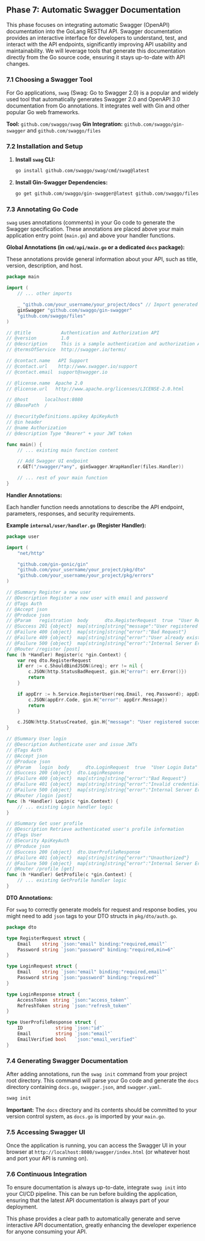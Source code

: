 ## Phase 7: Automatic Swagger Documentation

This phase focuses on integrating automatic Swagger (OpenAPI) documentation into the GoLang RESTful API. Swagger documentation provides an interactive interface for developers to understand, test, and interact with the API endpoints, significantly improving API usability and maintainability. We will leverage tools that generate this documentation directly from the Go source code, ensuring it stays up-to-date with API changes.

### 7.1 Choosing a Swagger Tool

For Go applications, `swag` (Swag: Go to Swagger 2.0) is a popular and widely used tool that automatically generates Swagger 2.0 and OpenAPI 3.0 documentation from Go annotations. It integrates well with Gin and other popular Go web frameworks.

**Tool:** `github.com/swaggo/swag`
**Gin Integration:** `github.com/swaggo/gin-swagger` and `github.com/swaggo/files`

### 7.2 Installation and Setup

1.  **Install `swag` CLI:**
    ```bash
    go install github.com/swaggo/swag/cmd/swag@latest
    ```

2.  **Install Gin-Swagger Dependencies:**
    ```bash
    go get github.com/swaggo/gin-swagger@latest github.com/swaggo/files@latest
    ```

### 7.3 Annotating Go Code

`swag` uses annotations (comments) in your Go code to generate the Swagger specification. These annotations are placed above your main application entry point (`main.go`) and above your handler functions.

**Global Annotations (in `cmd/api/main.go` or a dedicated `docs` package):**

These annotations provide general information about your API, such as title, version, description, and host.

```go
package main

import (
	// ... other imports

	_ "github.com/your_username/your_project/docs" // Import generated docs
	ginSwagger "github.com/swaggo/gin-swagger"
	"github.com/swaggo/files"
)

// @title           Authentication and Authorization API
// @version         1.0
// @description     This is a sample authentication and authorization API built with Go and Gin.
// @termsOfService  http://swagger.io/terms/

// @contact.name   API Support
// @contact.url    http://www.swagger.io/support
// @contact.email  support@swagger.io

// @license.name  Apache 2.0
// @license.url   http://www.apache.org/licenses/LICENSE-2.0.html

// @host      localhost:8080
// @BasePath  /

// @securityDefinitions.apikey ApiKeyAuth
// @in header
// @name Authorization
// @description Type "Bearer" + your JWT token

func main() {
	// ... existing main function content

	// Add Swagger UI endpoint
	r.GET("/swagger/*any", ginSwagger.WrapHandler(files.Handler))

	// ... rest of your main function
}
```

**Handler Annotations:**

Each handler function needs annotations to describe the API endpoint, parameters, responses, and security requirements.

**Example `internal/user/handler.go` (Register Handler):**

```go
package user

import (
	"net/http"

	"github.com/gin-gonic/gin"
	"github.com/your_username/your_project/pkg/dto"
	"github.com/your_username/your_project/pkg/errors"
)

// @Summary Register a new user
// @Description Register a new user with email and password
// @Tags Auth
// @Accept json
// @Produce json
// @Param   registration  body      dto.RegisterRequest  true  "User Registration Data"
// @Success 201 {object}  map[string]string{"message":"User registered successfully. Please verify your email."}
// @Failure 400 {object}  map[string]string{"error":"Bad Request"}
// @Failure 409 {object}  map[string]string{"error":"User already exists"}
// @Failure 500 {object}  map[string]string{"error":"Internal Server Error"}
// @Router /register [post]
func (h *Handler) Register(c *gin.Context) {
	var req dto.RegisterRequest
	if err := c.ShouldBindJSON(&req); err != nil {
		c.JSON(http.StatusBadRequest, gin.H{"error": err.Error()})
		return
	}

	if appErr := h.Service.RegisterUser(req.Email, req.Password); appErr != nil {
		c.JSON(appErr.Code, gin.H{"error": appErr.Message})
		return
	}

	c.JSON(http.StatusCreated, gin.H{"message": "User registered successfully. Please verify your email."})
}

// @Summary User login
// @Description Authenticate user and issue JWTs
// @Tags Auth
// @Accept json
// @Produce json
// @Param   login  body      dto.LoginRequest  true  "User Login Data"
// @Success 200 {object}  dto.LoginResponse
// @Failure 400 {object}  map[string]string{"error":"Bad Request"}
// @Failure 401 {object}  map[string]string{"error":"Invalid credentials"}
// @Failure 500 {object}  map[string]string{"error":"Internal Server Error"}
// @Router /login [post]
func (h *Handler) Login(c *gin.Context) {
	// ... existing Login handler logic
}

// @Summary Get user profile
// @Description Retrieve authenticated user's profile information
// @Tags User
// @Security ApiKeyAuth
// @Produce json
// @Success 200 {object}  dto.UserProfileResponse
// @Failure 401 {object}  map[string]string{"error":"Unauthorized"}
// @Failure 500 {object}  map[string]string{"error":"Internal Server Error"}
// @Router /profile [get]
func (h *Handler) GetProfile(c *gin.Context) {
	// ... existing GetProfile handler logic
}
```

**DTO Annotations:**

For `swag` to correctly generate models for request and response bodies, you might need to add `json` tags to your DTO structs in `pkg/dto/auth.go`.

```go
package dto

type RegisterRequest struct {
	Email    string `json:"email" binding:"required,email"`
	Password string `json:"password" binding:"required,min=6"`
}

type LoginRequest struct {
	Email    string `json:"email" binding:"required,email"`
	Password string `json:"password" binding:"required"`
}

type LoginResponse struct {
	AccessToken  string `json:"access_token"`
	RefreshToken string `json:"refresh_token"`
}

type UserProfileResponse struct {
	ID            string `json:"id"`
	Email         string `json:"email"`
	EmailVerified bool   `json:"email_verified"`
}
```

### 7.4 Generating Swagger Documentation

After adding annotations, run the `swag init` command from your project root directory. This command will parse your Go code and generate the `docs` directory containing `docs.go`, `swagger.json`, and `swagger.yaml`.

```bash
swag init
```

**Important:** The `docs` directory and its contents should be committed to your version control system, as `docs.go` is imported by your `main.go`.

### 7.5 Accessing Swagger UI

Once the application is running, you can access the Swagger UI in your browser at `http://localhost:8080/swagger/index.html` (or whatever host and port your API is running on).

### 7.6 Continuous Integration

To ensure documentation is always up-to-date, integrate `swag init` into your CI/CD pipeline. This can be run before building the application, ensuring that the latest API documentation is always part of your deployment.

This phase provides a clear path to automatically generate and serve interactive API documentation, greatly enhancing the developer experience for anyone consuming your API.

